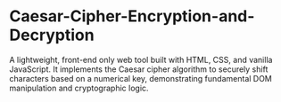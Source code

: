 # Caesar-Cipher-Encryption-and-Decryption
A lightweight, front-end only web tool built with HTML, CSS, and vanilla JavaScript. It implements the Caesar cipher algorithm to securely shift characters based on a numerical key, demonstrating fundamental DOM manipulation and cryptographic logic.
